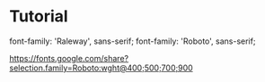 # Tutorial

<link rel="preconnect" href="https://fonts.googleapis.com">
<link rel="preconnect" href="https://fonts.gstatic.com" crossorigin>
<link href="https://fonts.googleapis.com/css2?family=Raleway:wght@800&family=Roboto:wght@400;500;700;900&display=swap" rel="stylesheet">

font-family: 'Raleway', sans-serif;
font-family: 'Roboto', sans-serif;

https://fonts.google.com/share?selection.family=Roboto:wght@400;500;700;900

<style>
@import url('https://fonts.googleapis.com/css2?family=Raleway:wght@800&family=Roboto:wght@400;500;700;900&display=swap');
</style>
